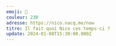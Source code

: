```yaml
---
emoji: 🥴
couleur: 230
adresse: https://nico.nacq.me/now
titre: Il fait quoi Nico ces temps-ci ?
update: 2024-01-08T15:30:00.000Z
---
```

